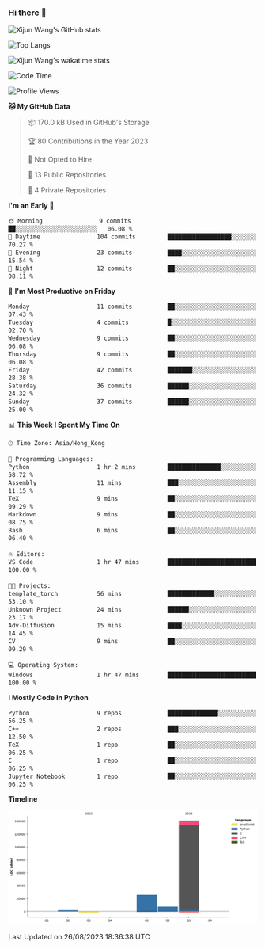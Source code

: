 ### Hi there 👋

![Xijun Wang's GitHub stats](https://github-readme-stats.vercel.app/api?username=kopper-xdu&show_icons=true&bg_color=00000000)

![Top Langs](https://github-readme-stats.vercel.app/api/top-langs/?username=kopper-xdu&size_weight=0.5&count_weight=0.5&exclude_repo=homepage,kopper-xdu.github.io&layout=compact)


![Xijun Wang's wakatime stats](https://github-readme-stats.vercel.app/api/wakatime?username=kopper)

<!--START_SECTION:waka-->
![Code Time](http://img.shields.io/badge/Code%20Time-82%20hrs%2047%20mins-blue)

![Profile Views](http://img.shields.io/badge/Profile%20Views-2-blue)

**🐱 My GitHub Data** 

> 📦 170.0 kB Used in GitHub's Storage 
 > 
> 🏆 80 Contributions in the Year 2023
 > 
> 🚫 Not Opted to Hire
 > 
> 📜 13 Public Repositories 
 > 
> 🔑 4 Private Repositories 
 > 
**I'm an Early 🐤** 

```text
🌞 Morning                9 commits           ██░░░░░░░░░░░░░░░░░░░░░░░   06.08 % 
🌆 Daytime                104 commits         ██████████████████░░░░░░░   70.27 % 
🌃 Evening                23 commits          ████░░░░░░░░░░░░░░░░░░░░░   15.54 % 
🌙 Night                  12 commits          ██░░░░░░░░░░░░░░░░░░░░░░░   08.11 % 
```
📅 **I'm Most Productive on Friday** 

```text
Monday                   11 commits          ██░░░░░░░░░░░░░░░░░░░░░░░   07.43 % 
Tuesday                  4 commits           █░░░░░░░░░░░░░░░░░░░░░░░░   02.70 % 
Wednesday                9 commits           ██░░░░░░░░░░░░░░░░░░░░░░░   06.08 % 
Thursday                 9 commits           ██░░░░░░░░░░░░░░░░░░░░░░░   06.08 % 
Friday                   42 commits          ███████░░░░░░░░░░░░░░░░░░   28.38 % 
Saturday                 36 commits          ██████░░░░░░░░░░░░░░░░░░░   24.32 % 
Sunday                   37 commits          ██████░░░░░░░░░░░░░░░░░░░   25.00 % 
```


📊 **This Week I Spent My Time On** 

```text
🕑︎ Time Zone: Asia/Hong_Kong

💬 Programming Languages: 
Python                   1 hr 2 mins         ███████████████░░░░░░░░░░   58.72 % 
Assembly                 11 mins             ███░░░░░░░░░░░░░░░░░░░░░░   11.15 % 
TeX                      9 mins              ██░░░░░░░░░░░░░░░░░░░░░░░   09.29 % 
Markdown                 9 mins              ██░░░░░░░░░░░░░░░░░░░░░░░   08.75 % 
Bash                     6 mins              ██░░░░░░░░░░░░░░░░░░░░░░░   06.40 % 

🔥 Editors: 
VS Code                  1 hr 47 mins        █████████████████████████   100.00 % 

🐱‍💻 Projects: 
template_torch           56 mins             █████████████░░░░░░░░░░░░   53.10 % 
Unknown Project          24 mins             ██████░░░░░░░░░░░░░░░░░░░   23.17 % 
Adv-Diffusion            15 mins             ████░░░░░░░░░░░░░░░░░░░░░   14.45 % 
CV                       9 mins              ██░░░░░░░░░░░░░░░░░░░░░░░   09.29 % 

💻 Operating System: 
Windows                  1 hr 47 mins        █████████████████████████   100.00 % 
```

**I Mostly Code in Python** 

```text
Python                   9 repos             ██████████████░░░░░░░░░░░   56.25 % 
C++                      2 repos             ███░░░░░░░░░░░░░░░░░░░░░░   12.50 % 
TeX                      1 repo              ██░░░░░░░░░░░░░░░░░░░░░░░   06.25 % 
C                        1 repo              ██░░░░░░░░░░░░░░░░░░░░░░░   06.25 % 
Jupyter Notebook         1 repo              ██░░░░░░░░░░░░░░░░░░░░░░░   06.25 % 
```



**Timeline**

![Lines of Code chart](https://raw.githubusercontent.com/kopper-xdu/kopper-xdu/main/assets/bar_graph.png)


 Last Updated on 26/08/2023 18:36:38 UTC
<!--END_SECTION:waka-->

<!--
**kopper-xdu/kopper-xdu** is a ✨ _special_ ✨ repository because its `README.md` (this file) appears on your GitHub profile.

Here are some ideas to get you started:

- 🔭 I’m currently working on ...
- 🌱 I’m currently learning ...
- 👯 I’m looking to collaborate on ...
- 🤔 I’m looking for help with ...
- 💬 Ask me about ...
- 📫 How to reach me: ...
- 😄 Pronouns: ...
- ⚡ Fun fact: ...
-->
